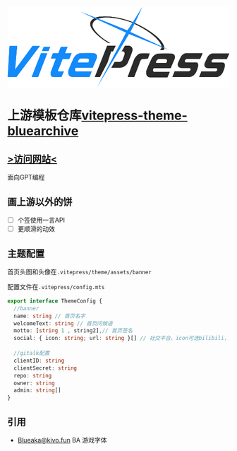 ![logo](.vitepress/theme/assets/icon/footLogo.svg)  
# 上游模板仓库[vitepress-theme-bluearchive](https://github.com/Alittfre/vitepress-theme-bluearchive)  

## [**>访问网站<**](https://ngnhomepage.top)  
面向GPT编程  

## 画上游以外的饼
- [ ] 个签使用一言API
- [ ] 更顺滑的动效

## 主题配置
首页头图和头像在`.vitepress/theme/assets/banner`

配置文件在`.vitepress/config.mts`

```ts
export interface ThemeConfig {
  //banner
  name: string // 首页名字
  welcomeText: string // 首页问候语
  motto: [string 1 , string2],// 首页签名
  social: { icon: string; url: string }[] // 社交平台，icon可选bilibili，github，tw，weibo, wechat, qq, netease_music

  //gitalk配置
  clientID: string
  clientSecret: string
  repo: string
  owner: string
  admin: string[]
}
```
## 引用
- [Blueaka@kivo.fun](https://kivo.fun/) BA 游戏字体
